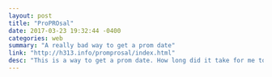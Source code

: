 ```yaml
---
layout: post
title: "ProPROsal"
date: 2017-03-23 19:32:44 -0400
categories: web
summary: "A really bad way to get a prom date"
link: "http://h313.info/promprosal/index.html"
desc: "This is a way to get a prom date. How long did it take for me to make it? About half an hour. How successful was I? Let's not talk about that. This web app was created using GitHub Pages, a bit of CSS, and a whole lot of tears."
---
```

